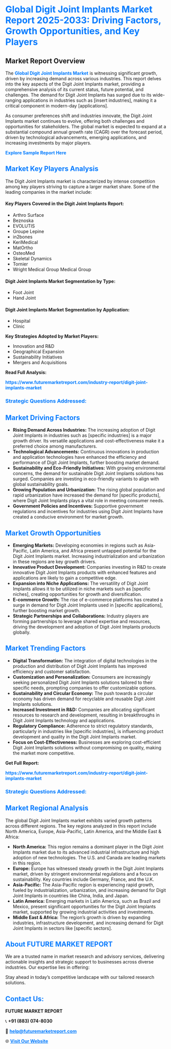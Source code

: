 <h1 style="color: #007BFF;">Global Digit Joint Implants Market Report 2025-2033: Driving Factors, Growth Opportunities, and Key Players</h1>

<section id="overview">
<h2>Market Report Overview</h2>
<p>The <a href="https://www.futuremarketreport.com/industry-report/digit-joint-implants-market" style="color: #007BFF; text-decoration: none;"><strong>Global Digit Joint Implants Market</strong></a> is witnessing significant growth, driven by increasing demand across various industries. This report delves into the key aspects of the Digit Joint Implants market, providing a comprehensive analysis of its current status, future potential, and challenges. The demand for Digit Joint Implants has surged due to its wide-ranging applications in industries such as [insert industries], making it a critical component in modern-day [applications].</p>
<p>As consumer preferences shift and industries innovate, the Digit Joint Implants market continues to evolve, offering both challenges and opportunities for stakeholders. The global market is expected to expand at a substantial compound annual growth rate (CAGR) over the forecast period, driven by technological advancements, emerging applications, and increasing investments by major players.</p>
</section>

<section id="overview">
<p><a href="https://www.futuremarketreport.com/request-sample/reportId=55755" style="color: #007BFF; text-decoration: none;"><strong>Explore Sample Report Here</strong></a></p>
</section>

<section id="key-players">
<h2 style="color: #007BFF;">Market Key Players Analysis</h2>
<p>The Digit Joint Implants market is characterized by intense competition among key players striving to capture a larger market share. Some of the leading companies in the market include:</p>
<h4>Key Players Covered in the Digit Joint Implants Report:</h4>
<ul><li>Arthro Surface</li><li>Beznoska</li><li>EVOLUTIS</li><li>Groupe Lepine</li><li>in2bones</li><li>KeriMedical</li><li>MatOrtho</li><li>OsteoMed</li><li>Skeletal Dynamics</li><li>Tornier</li><li>Wright Medical Group Medical Group</li></ul>
<h4>Digit Joint Implants Market Segmentation by Type:</h4>
<ul><li>Foot Joint</li><li>Hand Joint</li></ul>

<h4>Digit Joint Implants Market Segmentation by Application:</h4>
<ul><li>Hospital</li><li>Clinic</li></ul>
<p><strong>Key Strategies Adopted by Market Players:</strong></p>
<ul>
<li>Innovation and R&D</li>
<li>Geographical Expansion</li>
<li>Sustainability Initiatives</li>
<li>Mergers and Acquisitions</li>
</ul>
</section>

<section>
<p><strong>Read Full Analysis: </strong></p><a href="https://www.futuremarketreport.com/industry-report/digit-joint-implants-market" style="color: #007BFF; text-decoration: none;"><strong>https://www.futuremarketreport.com/industry-report/digit-joint-implants-market</strong></a>
<h3 style="color: #007BFF;">Strategic Questions Addressed:</h3>
</section>

<section id="driving-factors">
<h2 style="color: #007BFF;">Market Driving Factors</h2>
<ul>
<li><strong>Rising Demand Across Industries:</strong> The increasing adoption of Digit Joint Implants in industries such as [specific industries] is a major growth driver. Its versatile applications and cost-effectiveness make it a preferred choice among manufacturers.</li>
<li><strong>Technological Advancements:</strong> Continuous innovations in production and application technologies have enhanced the efficiency and performance of Digit Joint Implants, further boosting market demand.</li>
<li><strong>Sustainability and Eco-Friendly Initiatives:</strong> With growing environmental concerns, the demand for sustainable Digit Joint Implants solutions has surged. Companies are investing in eco-friendly variants to align with global sustainability goals.</li>
<li><strong>Growing Population and Urbanization:</strong> The rising global population and rapid urbanization have increased the demand for [specific products], where Digit Joint Implants plays a vital role in meeting consumer needs.</li>
<li><strong>Government Policies and Incentives:</strong> Supportive government regulations and incentives for industries using Digit Joint Implants have created a conducive environment for market growth.</li>
</ul>
</section>

<section id="growth-opportunities">
<h2 style="color: #007BFF;">Market Growth Opportunities</h2>
<ul>
<li><strong>Emerging Markets:</strong> Developing economies in regions such as Asia-Pacific, Latin America, and Africa present untapped potential for the Digit Joint Implants market. Increasing industrialization and urbanization in these regions are key growth drivers.</li>
<li><strong>Innovative Product Development:</strong> Companies investing in R&D to create innovative Digit Joint Implants products with enhanced features and applications are likely to gain a competitive edge.</li>
<li><strong>Expansion into Niche Applications:</strong> The versatility of Digit Joint Implants allows it to be utilized in niche markets such as [specific niches], creating opportunities for growth and diversification.</li>
<li><strong>E-commerce Growth:</strong> The rise of e-commerce platforms has created a surge in demand for Digit Joint Implants used in [specific applications], further boosting market growth.</li>
<li><strong>Strategic Partnerships and Collaborations:</strong> Industry players are forming partnerships to leverage shared expertise and resources, driving the development and adoption of Digit Joint Implants products globally.</li>
</ul>
</section>

<section id="trending-factors">
<h2 style="color: #007BFF;">Market Trending Factors</h2>
<ul>
<li><strong>Digital Transformation:</strong> The integration of digital technologies in the production and distribution of Digit Joint Implants has improved efficiency and customer satisfaction.</li>
<li><strong>Customization and Personalization:</strong> Consumers are increasingly seeking personalized Digit Joint Implants solutions tailored to their specific needs, prompting companies to offer customizable options.</li>
<li><strong>Sustainability and Circular Economy:</strong> The push towards a circular economy has driven demand for recyclable and reusable Digit Joint Implants solutions.</li>
<li><strong>Increased Investment in R&D:</strong> Companies are allocating significant resources to research and development, resulting in breakthroughs in Digit Joint Implants technology and applications.</li>
<li><strong>Regulatory Compliance:</strong> Adherence to strict regulatory standards, particularly in industries like [specific industries], is influencing product development and quality in the Digit Joint Implants market.</li>
<li><strong>Focus on Cost-Effectiveness:</strong> Businesses are exploring cost-efficient Digit Joint Implants solutions without compromising on quality, making the market more competitive.</li>
</ul>
</section>

<section>
<p><strong>Get Full Report: </strong></p><a href="https://www.futuremarketreport.com/industry-report/digit-joint-implants-market" style="color: #007BFF; text-decoration: none;"><strong>https://www.futuremarketreport.com/industry-report/digit-joint-implants-market</strong></a>
<h3 style="color: #007BFF;">Strategic Questions Addressed:</h3>
</section>


<section id="regional-analysis">
<h2 style="color: #007BFF;">Market Regional Analysis</h2>
<p>The global Digit Joint Implants market exhibits varied growth patterns across different regions. The key regions analyzed in this report include North America, Europe, Asia-Pacific, Latin America, and the Middle East & Africa:</p>
<ul>
<li><strong>North America:</strong> This region remains a dominant player in the Digit Joint Implants market due to its advanced industrial infrastructure and high adoption of new technologies. The U.S. and Canada are leading markets in this region.</li>
<li><strong>Europe:</strong> Europe has witnessed steady growth in the Digit Joint Implants market, driven by stringent environmental regulations and a focus on sustainability. Key countries include Germany, France, and the U.K.</li>
<li><strong>Asia-Pacific:</strong> The Asia-Pacific region is experiencing rapid growth, fueled by industrialization, urbanization, and increasing demand for Digit Joint Implants in countries like China, India, and Japan.</li>
<li><strong>Latin America:</strong> Emerging markets in Latin America, such as Brazil and Mexico, present significant opportunities for the Digit Joint Implants market, supported by growing industrial activities and investments.</li>
<li><strong>Middle East & Africa:</strong> The region’s growth is driven by expanding industries, infrastructure development, and increasing demand for Digit Joint Implants in sectors like [specific sectors].</li>
</ul>
</section>

<footer>
<h2 style="color: #007BFF;">About FUTURE MARKET REPORT</h2>
<p>We are a trusted name in market research and advisory services, delivering actionable insights and strategic support to businesses across diverse industries. Our expertise lies in offering:</p>

<p>Stay ahead in today’s competitive landscape with our tailored research solutions.</p>

<h2 style="color: #007BFF;">Contact Us:</h2>
<p><strong>FUTURE MARKET REPORT</strong></p>
<p>📞 <strong>+91 (883) 074-8030</strong></p>
<p>📧 <strong><a href="mailto:help@futuremarketreport.com" style="color: #007BFF;">help@futuremarketreport.com</a></strong></p>
<p>🌐 <strong><a href="https://www.futuremarketreport.com/" style="color: #007BFF;">Visit Our Website</a></strong></p>
</footer>
